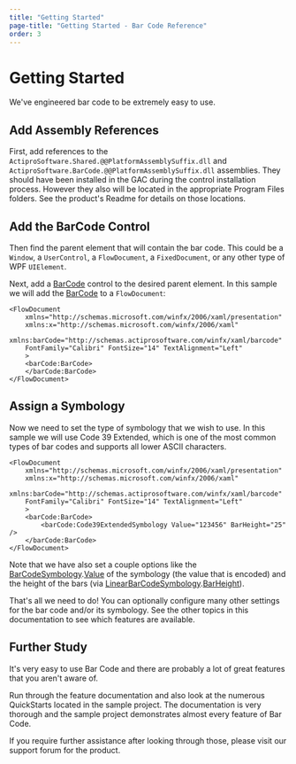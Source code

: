 ```yaml
---
title: "Getting Started"
page-title: "Getting Started - Bar Code Reference"
order: 3
---
```

# Getting Started

We've engineered bar code to be extremely easy to use.

## Add Assembly References

First, add references to the `ActiproSoftware.Shared.@@PlatformAssemblySuffix.dll` and `ActiproSoftware.BarCode.@@PlatformAssemblySuffix.dll` assemblies.  They should have been installed in the GAC during the control installation process.  However they also will be located in the appropriate Program Files folders.  See the product's Readme for details on those locations.

## Add the BarCode Control

Then find the parent element that will contain the bar code.  This could be a `Window`, a `UserControl`, a `FlowDocument`, a `FixedDocument`, or any other type of WPF `UIElement`.

Next, add a [BarCode](xref:@ActiproUIRoot.Controls.BarCode.BarCode) control to the desired parent element.  In this sample we will add the [BarCode](xref:@ActiproUIRoot.Controls.BarCode.BarCode) to a `FlowDocument`:

```xaml
<FlowDocument 
	xmlns="http://schemas.microsoft.com/winfx/2006/xaml/presentation"
	xmlns:x="http://schemas.microsoft.com/winfx/2006/xaml"
	xmlns:barCode="http://schemas.actiprosoftware.com/winfx/xaml/barcode" 
	FontFamily="Calibri" FontSize="14" TextAlignment="Left"	
	>
	<barCode:BarCode>
	</barCode:BarCode>
</FlowDocument>
```

## Assign a Symbology

Now we need to set the type of symbology that we wish to use.  In this sample we will use Code 39 Extended, which is one of the most common types of bar codes and supports all lower ASCII characters.

```xaml
<FlowDocument 
	xmlns="http://schemas.microsoft.com/winfx/2006/xaml/presentation"
	xmlns:x="http://schemas.microsoft.com/winfx/2006/xaml"
	xmlns:barCode="http://schemas.actiprosoftware.com/winfx/xaml/barcode" 
	FontFamily="Calibri" FontSize="14" TextAlignment="Left"	
	>
	<barCode:BarCode>
		<barCode:Code39ExtendedSymbology Value="123456" BarHeight="25" />
	</barCode:BarCode>
</FlowDocument>
```

Note that we have also set a couple options like the [BarCodeSymbology](xref:@ActiproUIRoot.Controls.BarCode.BarCodeSymbology).[Value](xref:@ActiproUIRoot.Controls.BarCode.BarCodeSymbology.Value) of the symbology (the value that is encoded) and the height of the bars (via [LinearBarCodeSymbology](xref:@ActiproUIRoot.Controls.BarCode.LinearBarCodeSymbology).[BarHeight](xref:@ActiproUIRoot.Controls.BarCode.LinearBarCodeSymbology.BarHeight)).

That's all we need to do!  You can optionally configure many other settings for the bar code and/or its symbology.  See the other topics in this documentation to see which features are available.

## Further Study

It's very easy to use Bar Code and there are probably a lot of great features that you aren't aware of.

Run through the feature documentation and also look at the numerous QuickStarts located in the sample project.  The documentation is very thorough and the sample project demonstrates almost every feature of Bar Code.

If you require further assistance after looking through those, please visit our support forum for the product.
